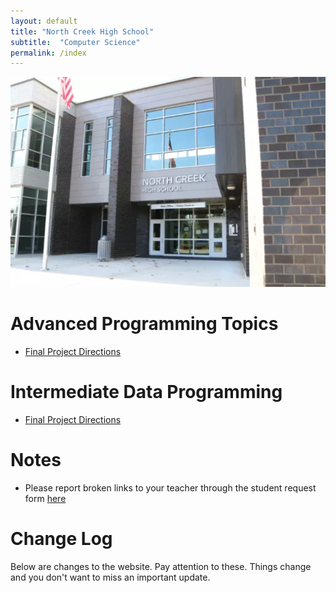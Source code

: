 ```yaml
---
layout: default
title: "North Creek High School"
subtitle:  "Computer Science"
permalink: /index
---
```


![NCHS Campus](/static/NCHS-Building-1-South-20170901.jpg)

# Advanced Programming Topics

- [Final Project Directions](advanced-topics/final-project/index.md)
 
# Intermediate Data Programming

- [Final Project Directions](idp/final-project/handouts/index.md)

# Notes

- Please report broken links to your teacher through the student request form [here](https://docs.google.com/forms/d/e/1FAIpQLSeFIrdKMCqh8tzNduurg08OI5H9l9lUqZgZ22JB3hDXHpEx7w/viewform)

# Change Log

<p>Below are changes to the website. Pay attention to these. Things change and you don't want to miss an important update.</p>

<ul id="changelog"></ul>

<script>
  document.addEventListener("DOMContentLoaded", function() {
    const commitPrefix = "PUB:"; // Adjust this prefix to match your tagging format
    fetch("https://api.github.com/repos/NCHS-CS/nchs-cs.github.io/commits")
      .then(response => response.json())
      .then(data => {
        let changelog = document.getElementById("changelog");
        let filteredCommits = data.filter(commit => commit.commit.message.startsWith(commitPrefix));
        
        if (filteredCommits.length === 0) {
          changelog.innerHTML = "<li>No relevant commits found.</li>";
          return;
        }
        
        filteredCommits.forEach(commit => {
          let entry = document.createElement("li");
          entry.innerHTML = `
            <strong>${commit.commit.author.date}</strong>:<nbsp>
            ${commit.commit.message.replace(commitPrefix, "").trim()} - <a href="${commit.html_url}" target="_blank">View Commit</a>
          `;
          changelog.appendChild(entry);
        });
      })
      .catch(error => {
        console.error("Error fetching commit data:", error);
        document.getElementById("changelog").innerHTML = "<li>Error loading changelog.</li>";
      });
  });
</script>
